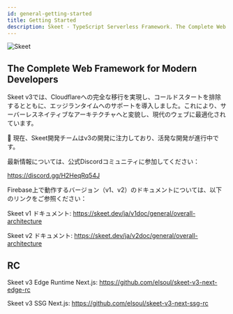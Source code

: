 ```yaml
---
id: general-getting-started
title: Getting Started
description: Skeet - TypeScript Serverless Framework. The Complete Web Framework for Modern Developers.
---
```


![Skeet](https://storage.skeet.dev/ogp.jpg)

## The Complete Web Framework for Modern Developers

Skeet v3では、Cloudflareへの完全な移行を実現し、コールドスタートを排除するとともに、エッジランタイムへのサポートを導入しました。これにより、サーバーレスネイティブなアーキテクチャへと変貌し、現代のウェブに最適化されています。

🚧 現在、Skeet開発チームはv3の開発に注力しており、活発な開発が進行中です。

最新情報については、公式Discordコミュニティに参加してください：

https://discord.gg/H2HeqRq54J

Firebase上で動作するバージョン（v1、v2）のドキュメントについては、以下のリンクをご参照ください：

Skeet v1 ドキュメント: https://skeet.dev/ja/v1doc/general/overall-architecture

Skeet v2 ドキュメント: https://skeet.dev/ja/v2doc/general/overall-architecture

## RC

Skeet v3 Edge Runtime Next.js: https://github.com/elsoul/skeet-v3-next-edge-rc

Skeet v3 SSG Next.js: https://github.com/elsoul/skeet-v3-next-ssg-rc
